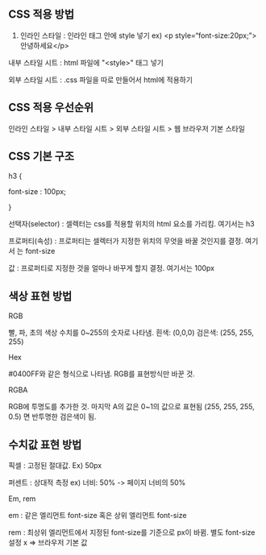 ## CSS 적용 방법

1. 인라인 스타일 : 인라인 태그 안에 style 넣기
    ex) &lt;p style=“font-size:20px;”&gt;안녕하세요&lt;/p&gt;

내부 스타일 시트 : html 파일에 "&lt;style&gt;" 태그 넣기

외부 스타일 시트 : .css 파일을 따로 만들어서 html에 적용하기

## CSS 적용 우선순위

인라인 스타일 > 내부 스타일 시트 > 외부 스타일 시트 > 웹 브라우저 기본 스타일

## CSS 기본 구조

h3 {

font-size : 100px;

}

선택자(selector) : 셀렉터는 css를 적용할 위치의 html 요소를 가리킴. 여기서는 h3

프로퍼티(속성) : 프로퍼티는 셀렉터가 지정한 위치의 무엇을 바꿀 것인지를 결정. 여기서 는 font-size

값 : 프로퍼티로 지정한 것을 얼마나 바꾸게 할지 결정. 여기서는 100px

## 색상 표현 방법

RGB

빨, 파, 초의 색상 수치를 0~255의 숫자로 나타냄.
흰색: (0,0,0)
검은색: (255, 255, 255)

Hex

#0400FF와 같은 형식으로 나타냄. RGB를 표현방식만 바꾼 것.

RGBA

RGB에 투명도를 추가한 것. 마지막 A의 값은 0~1의 값으로 표현됨
(255, 255, 255, 0.5) 면 반투명한 검은색이 됨.

## 수치값 표현 방법

픽셀 : 고정된 절대값. Ex) 50px

퍼센트 : 상대적 측정 ex) 너비: 50% -> 페이지 너비의 50%

Em, rem

em : 같은 엘리먼트 font-size 혹은 상위 엘리먼트 font-size

rem : 최상위 엘리먼트에서 지정된 font-size를 기준으로 px이 바뀜. 
별도 font-size 설정 x => 브라우저 기본 값
